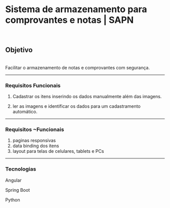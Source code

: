 # Sistema de armazenamento para comprovantes e notas | SAPN
<br>

## Objetivo
<br>
 Facilitar o armazenamento de notas e comprovantes com segurança.
 
 ___
 
 
### Requisitos Funcionais
 1. Cadastrar os itens inserindo os dados manualmente além das imagens.
 
 2. ler as imagens e identificar os dados para um cadastramento automático.
 
___

### Requisitos ~Funcionais
 1. paginas responsivas
 2. data binding dos itens
 3. layout para telas de celulares, tablets e PCs
 
 ___
 
### Tecnologias

Angular

Spring Boot

Python



